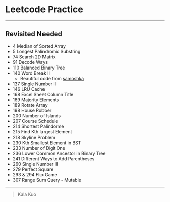 # Leetcode Practice 

---

## Revisited Needed
- 4 Median of Sorted Array
- 5 Longest Palindromic Substring
- 74 Search 2D Matrix
- 91 Decode Ways
- 110 Balanced Binary Tree
- 140 Word Break II 
  + Beautiful code from [samoshka](https://leetcode.com/discuss/33884/11ms-c-solution-concise)
- 137 Single Number II 
- 146 LRU Cache
- 168 Excel Sheet Column Title
- 169 Majority Elements
- 189 Rotate Array
- 198 House Robber
- 200 Number of Islands
- 207 Course Schedule 
- 214 Shortest Palindorme
- 215 Find Kth largest Element 
- 218 Skyline Problem
- 230 Kth Smallest Element in BST
- 233 Number of Digit One
- 236 Lower Common Ancestor in Binary Tree 
- 241 Different Ways to Add Parentheses
- 260 Single Number III 
- 279 Perfect Square
- 293 & 294 Flip Game
- 307 Range Sum Query - Mutable

---

> Kala Kuo
